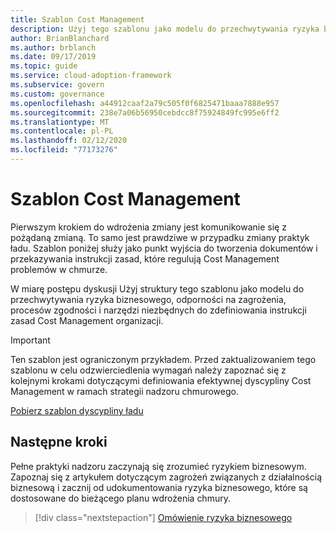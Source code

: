```yaml
---
title: Szablon Cost Management
description: Użyj tego szablonu jako modelu do przechwytywania ryzyka biznesowego, odporności na zagrożenia, procesów zgodności i narzędzi niezbędnych do zdefiniowania instrukcji zasad Cost Management organizacji.
author: BrianBlanchard
ms.author: brblanch
ms.date: 09/17/2019
ms.topic: guide
ms.service: cloud-adoption-framework
ms.subservice: govern
ms.custom: governance
ms.openlocfilehash: a44912caaf2a79c505f0f6825471baaa7888e957
ms.sourcegitcommit: 238e7a06b56950cebdcc8f75924849fc995e6ff2
ms.translationtype: MT
ms.contentlocale: pl-PL
ms.lasthandoff: 02/12/2020
ms.locfileid: "77173276"
---
```

# <a name="cost-management-template"></a>Szablon Cost Management

Pierwszym krokiem do wdrożenia zmiany jest komunikowanie się z pożądaną zmianą. To samo jest prawdziwe w przypadku zmiany praktyk ładu. Szablon poniżej służy jako punkt wyjścia do tworzenia dokumentów i przekazywania instrukcji zasad, które regulują Cost Management problemów w chmurze.

W miarę postępu dyskusji Użyj struktury tego szablonu jako modelu do przechwytywania ryzyka biznesowego, odporności na zagrożenia, procesów zgodności i narzędzi niezbędnych do zdefiniowania instrukcji zasad Cost Management organizacji.

> [!IMPORTANT]
> Ten szablon jest ograniczonym przykładem. Przed zaktualizowaniem tego szablonu w celu odzwierciedlenia wymagań należy zapoznać się z kolejnymi krokami dotyczącymi definiowania efektywnej dyscypliny Cost Management w ramach strategii nadzoru chmurowego.

<!-- markdownlint-disable MD033 -->

 <a href="https://archcenter.blob.core.windows.net/cdn/fusion/governance/Cost%20Management%20Discipline%20Template.docx">Pobierz szablon dyscypliny ładu</a>

<!-- markdownlint-enable MD033 -->

## <a name="next-steps"></a>Następne kroki

Pełne praktyki nadzoru zaczynają się zrozumieć ryzykiem biznesowym. Zapoznaj się z artykułem dotyczącym zagrożeń związanych z działalnością biznesową i zacznij od udokumentowania ryzyka biznesowego, które są dostosowane do bieżącego planu wdrożenia chmury.

> [!div class="nextstepaction"]
> [Omówienie ryzyka biznesowego](./business-risks.md)
